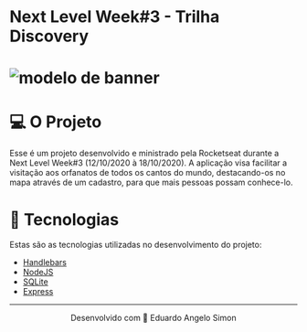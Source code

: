 # Next Level Week#3 - Trilha Discovery

# ![modelo de banner](https://user-images.githubusercontent.com/62440116/108651250-1f152180-74a0-11eb-9198-64fc89b688e9.png)

# 💻 O Projeto
Esse é um projeto desenvolvido e ministrado pela Rocketseat durante a Next Level Week#3 (12/10/2020 à 18/10/2020).
A aplicação visa facilitar a visitação aos orfanatos de todos os cantos do mundo, destacando-os no mapa através de um cadastro, para que mais pessoas possam conhece-lo.

# 🚀 Tecnologias
Estas são as tecnologias utilizadas no desenvolvimento do projeto:

- <a href="https://handlebarsjs.com/">Handlebars</a>
- <a href="https://nodejs.org/en/">NodeJS</a> <br>
- <a href="https://www.sqlite.org/index.html">SQLite</a> <br>
- <a href="https://expressjs.com/">Express</a> <br>
________________________________________________________________________________________________________________________________________________________________________________
<p align="center">Desenvolvido com 🧡 Eduardo Angelo Simon</p>
